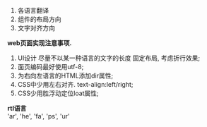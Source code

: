 
 1. 各语言翻译
 2. 组件的布局方向
 2. 文字对齐方向


**web页面实现注意事项.**  
 1. UI设计 尽量不以某一种语言的文字的长度 固定布局, 考虑折行效果;
 2. 面页编码最好使用utf-8;
 3. 为右向左语言的HTML添加dir属性;
 4. CSS中少用左右对齐. text-align:left/right;
 5. CSS少用胜浮动定位loat属性;

**rtl语言**  
'ar', 'he', 'fa', 'ps', 'ur'
